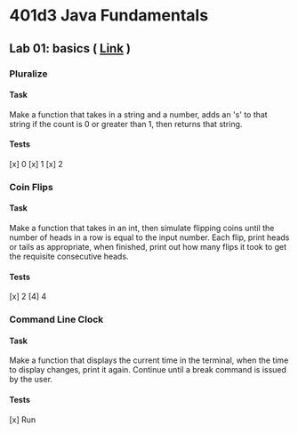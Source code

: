 # 401d3 Java Fundamentals


## Lab 01: basics ( [Link](./basics/Main.java) )

### Pluralize

#### Task
Make a function that takes in a string and a number, adds an 's' to that string if the count is 0 or greater than 1, then returns that string.

#### Tests
[x] 0
[x] 1
[x] 2


### Coin Flips

#### Task
Make a function that takes in an int, then simulate flipping coins until the number of heads in a row is equal to the input number. Each flip, print heads or tails as appropriate, when finished, print out how many flips it took to get the requisite consecutive heads.

#### Tests
[x] 2
[4] 4


### Command Line Clock

#### Task
Make a function that displays the current time in the terminal, when the time to display changes, print it again. Continue until a break command is issued by the user.

#### Tests
[x] Run